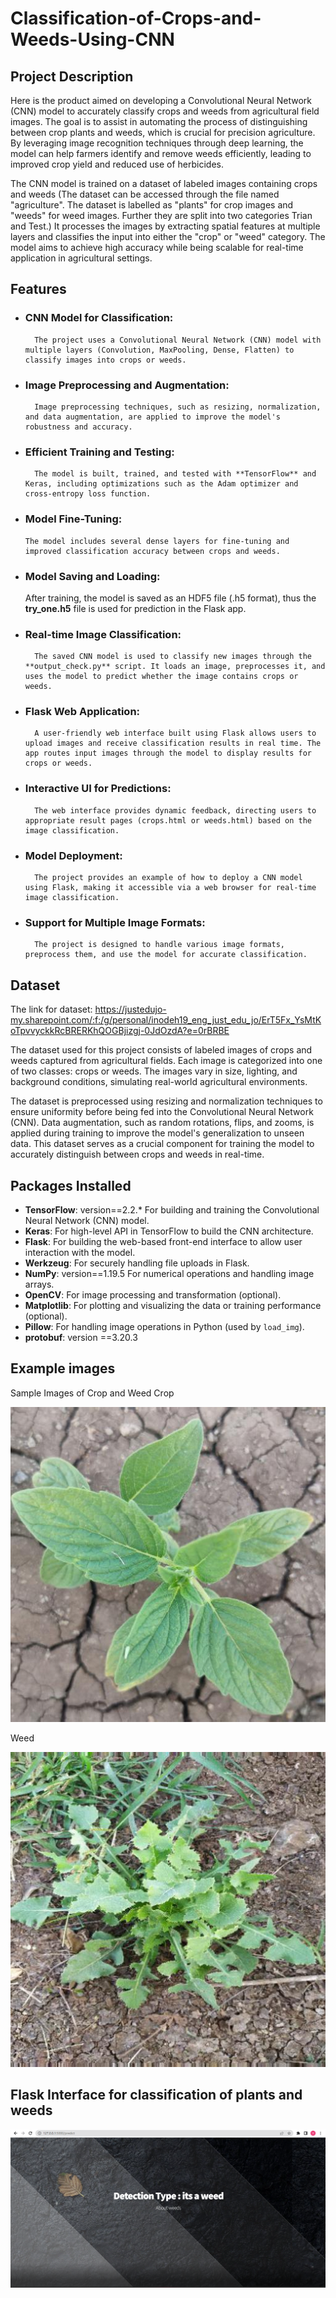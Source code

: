 # Classification-of-Crops-and-Weeds-Using-CNN

## Project Description

Here is the product aimed on developing a Convolutional Neural Network (CNN) model to accurately classify crops and weeds from agricultural field images. The goal is to assist in automating the process of distinguishing between crop plants and weeds, which is crucial for precision agriculture. By leveraging image recognition techniques through deep learning, the model can help farmers identify and remove weeds efficiently, leading to improved crop yield and reduced use of herbicides.

The CNN model is trained on a dataset of labeled images containing crops and weeds (The dataset can be accessed through the file named "agriculture". The dataset is labelled as "plants" for crop images and "weeds" for weed images. Further they are split into two categories Trian and Test.) 
It processes the images by extracting spatial features at multiple layers and classifies the input into either the "crop" or "weed" category. 
The model aims to achieve high accuracy while being scalable for real-time application in agricultural settings.


## Features
- ### CNN Model for Classification: 
        The project uses a Convolutional Neural Network (CNN) model with multiple layers (Convolution, MaxPooling, Dense, Flatten) to classify images into crops or weeds.

- ### Image Preprocessing and Augmentation: 
        Image preprocessing techniques, such as resizing, normalization, and data augmentation, are applied to improve the model's robustness and accuracy.

- ### Efficient Training and Testing:
        The model is built, trained, and tested with **TensorFlow** and Keras, including optimizations such as the Adam optimizer and cross-entropy loss function.

- ### Model Fine-Tuning:
      The model includes several dense layers for fine-tuning and improved classification accuracy between crops and weeds.

- ### Model Saving and Loading:
    After training, the model is saved as an HDF5 file (.h5 format), thus the **try_one.h5** file is used for prediction in the Flask app.

- ### Real-time Image Classification:
        The saved CNN model is used to classify new images through the **output_check.py** script. It loads an image, preprocesses it, and uses the model to predict whether the image contains crops or weeds.

- ### Flask Web Application:
        A user-friendly web interface built using Flask allows users to upload images and receive classification results in real time. The app routes input images through the model to display results for crops or weeds.

- ### Interactive UI for Predictions:
        The web interface provides dynamic feedback, directing users to appropriate result pages (crops.html or weeds.html) based on the image classification.

- ### Model Deployment:
        The project provides an example of how to deploy a CNN model using Flask, making it accessible via a web browser for real-time image classification.

- ### Support for Multiple Image Formats:
        The project is designed to handle various image formats, preprocess them, and use the model for accurate classification.

## Dataset
The link for dataset: https://justedujo-my.sharepoint.com/:f:/g/personal/inodeh19_eng_just_edu_jo/ErT5Fx_YsMtKoTpvvyckkRcBRERKhQOGBjizgj-0JdOzdA?e=0rBRBE

The dataset used for this project consists of labeled images of crops and weeds captured from agricultural fields. Each image is categorized into one of two classes: crops or weeds. The images vary in size, lighting, and background conditions, simulating real-world agricultural environments.

The dataset is preprocessed using resizing and normalization techniques to ensure uniformity before being fed into the Convolutional Neural Network (CNN). Data augmentation, such as random rotations, flips, and zooms, is applied during training to improve the model's generalization to unseen data. This dataset serves as a crucial component for training the model to accurately distinguish between crops and weeds in real-time.

## Packages Installed
- **TensorFlow**: version==2.2.* For building and training the Convolutional Neural Network (CNN) model.
- **Keras**: For high-level API in TensorFlow to build the CNN architecture.
- **Flask**: For building the web-based front-end interface to allow user interaction with the model.
- **Werkzeug**: For securely handling file uploads in Flask.
- **NumPy**: version==1.19.5 For numerical operations and handling image arrays.
- **OpenCV**: For image processing and transformation (optional).
- **Matplotlib**: For plotting and visualizing the data or training performance (optional).
- **Pillow**: For handling image operations in Python (used by `load_img`).
- **protobuf**: version ==3.20.3

## Example images 
Sample Images of Crop and Weed
Crop 

![Alt Text](https://github.com/Vishweshwar-6/Classification-of-Crops-and-Weeds-Using-CNN/blob/main/Crop_image.jpeg)

Weed 

![Alt Text](https://github.com/Vishweshwar-6/Classification-of-Crops-and-Weeds-Using-CNN/blob/main/Weed_image.jpeg)

## Flask Interface for classification of plants and weeds

![Alt Text](https://github.com/Vishweshwar-6/Classification-of-Crops-and-Weeds-Using-CNN/blob/main/Screenshot%20(58).png)

